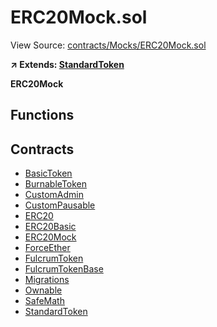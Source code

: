 # ERC20Mock.sol

View Source: [contracts/Mocks/ERC20Mock.sol](../contracts/Mocks/ERC20Mock.sol)

**↗ Extends: [StandardToken](StandardToken.md)**

**ERC20Mock**

## Functions

## Contracts

* [BasicToken](BasicToken.md)
* [BurnableToken](BurnableToken.md)
* [CustomAdmin](CustomAdmin.md)
* [CustomPausable](CustomPausable.md)
* [ERC20](ERC20.md)
* [ERC20Basic](ERC20Basic.md)
* [ERC20Mock](ERC20Mock.md)
* [ForceEther](ForceEther.md)
* [FulcrumToken](FulcrumToken.md)
* [FulcrumTokenBase](FulcrumTokenBase.md)
* [Migrations](Migrations.md)
* [Ownable](Ownable.md)
* [SafeMath](SafeMath.md)
* [StandardToken](StandardToken.md)
